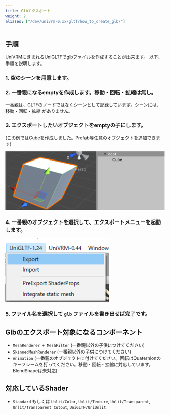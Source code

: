 ```yaml
---
title: Glbエクスポート
weight: 2
aliases: ["/dev/univrm-0.xx/gltf/how_to_create_glb/"]
---
```


## 手順

UniVRMに含まれるUniGLTFでglbファイルを作成することが出来ます。
以下、手順を説明します。

### 1. 空のシーンを用意します。


### 2. 一番親になるemptyを作成します。移動・回転・拡縮は無し。

一番親は、GLTFのノードではなくシーンとして記録しています。シーンには、移動・回転・拡縮 がありません。

### 3. エクスポートしたいオブジェクトをemptyの子にします。
(この例ではCubeを作成しました。Prefab等任意のオブジェクトを追加できます)

![image](/images/wiki/root_cube.png)

### 4. 一番親のオブジェクトを選択して、エクスポートメニューを起動します。

![image](/images/wiki/menu_unigltf_export.png)

### 5. ファイル名を選択して `glb` ファイルを書き出せば完了です。

## Glbのエクスポート対象になるコンポーネント

* `MeshRenderer + MeshFilter` (一番親以外の子供につけてください)
* `SkinnedMeshRenderer` (一番親以外の子供につけてください)
* `Animation` (一番親のオブジェクトに付けてください。回転はQuaternionのキーフレームを打ってください。移動・回転・拡縮に対応しています。BlendShapeは未対応)

## 対応しているShader

* `Standard` もしくは `Unlit/Color`, `Unlit/Texture`, `Unlit/Transparent`, `Unlit/Transparent Cutout`, `UniGLTF/UniUnlit`




